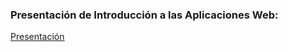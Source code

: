 ### Presentación de Introducción a las Aplicaciones Web:
[Presentación](https://www.canva.com/design/DAGRrgi2gTM/B7dK2WsQJ0gC2g7sqbf2lw/view?utm_content=DAGRrgi2gTM&utm_campaign=designshare&utm_medium=link&utm_source=editor)

